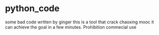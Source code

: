 # python_code
some bad code written by ginger
this is a tool that crack chaoxing mooc 
it can achieve the goal in a few minutes.
Prohibition commecial use
